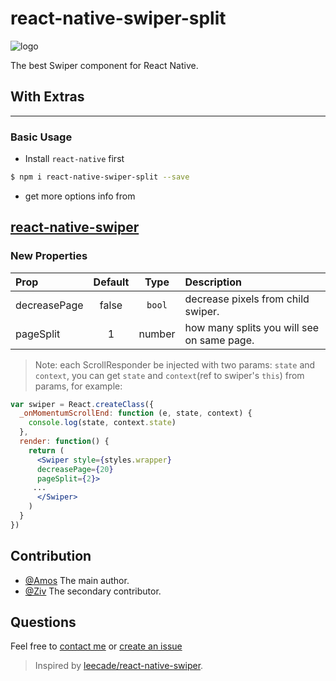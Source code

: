 # react-native-swiper-split

![logo](http://www.moonsite.co.il/images/logo3.png)

The best Swiper component for React Native.
## With Extras
-----

### Basic Usage

- Install `react-native` first

```bash
$ npm i react-native-swiper-split --save
```

- get more options info from
## [react-native-swiper](https://github.com/leecade/react-native-swiper)


### New Properties

| Prop  | Default  | Type | Description |
| :------------ |:---------------:| :---------------:| :-----|
| decreasePage | false | `bool` | decrease pixels from child swiper. |
| pageSplit | 1 | number | how many splits you will see on same page. |


> Note: each ScrollResponder be injected with two params: `state` and `context`, you can get `state` and `context`(ref to swiper's `this`) from params, for example:

```jsx
var swiper = React.createClass({
  _onMomentumScrollEnd: function (e, state, context) {
    console.log(state, context.state)
  },
  render: function() {
    return (
      <Swiper style={styles.wrapper}
      decreasePage={20}
      pageSplit={2}>
     ...
      </Swiper>
    )
  }
})
```

## Contribution

- [@Amos](mailto:ami@moonsite.co.il) The main author.
- [@Ziv](mailto:ziv@moonsite.co.il) The secondary contributor.

## Questions

Feel free to [contact me](mailto:ami@moonsite.co.il) or [create an issue](https://github.com/amos80m/react-native-swiper-split/)

> Inspired by [leecade/react-native-swiper](https://github.com/leecade/react-native-swiper).
